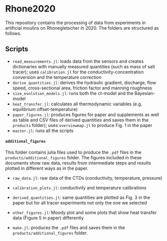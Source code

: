 # Rhone2020

This repository contains the processing of data from experiments in artificial moulins on Rhonegletscher in 2020. The folders are structured as follows.

## Scripts
- `read_measurements.jl`: loads data from the sensors and creates dictionaries with manually measured quantities (such as mass of salt tracer); uses `calibration.jl` for the conductivity-concentration conversion and the temperature correction
- `derive_quantities.jl`: derives the hydraulic gradient, discharge, flow speed, cross-sectional area, friction factor and manning roughness
- `size_evolution_models.jl`: runs both the ct-model and the Bayesian-model
- `heat_transfer.jl`: calculates all thermodynamic variables (e.g. equilibrium offset-temperature)
- `paper_figures.jl`: produces figures for paper and supplements as well as table and CSV files of derived quantities and saves them in the `products` folder); uses `overviewmap.jl` to produce Fig. 1 in the paper
- `master.jl`: runs all the scripts

#### `additional_figures`
This folder contains julia files used to produce the `.pdf` files in the `products/additional_figures` folder. The figures included in these documents show raw data, results from intermediate steps and results plotted in different ways as in the paper.
- `raw_data.jl`: raw data of the CTDs (conductivity, temperature, pressure)
- `calibration_plots.jl`: conductivity and temperature calibrations
- `derived_quantities.jl`: same quantities are plotted as Fig. 3 in the paper but for all tracer experiments not only the one we selected
- `other_figures.jl`: Moody plot and some plots that show heat transfer data (Figure 5 in paper) differently

- `make.jl`: produces the `.pdf` files and saves them in the `products/additional_figures` folder.
